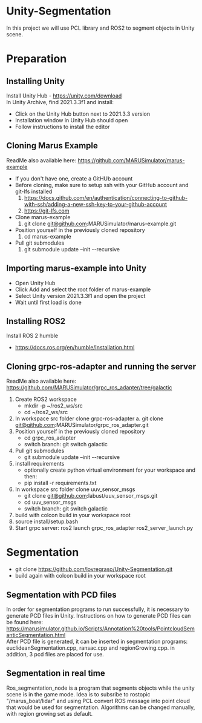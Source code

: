 # Unity-Segmentation
In this project we will use PCL library and ROS2 to segment objects in Unity scene.
# Preparation
## Installing Unity <br/>
Install Unity Hub - https://unity.com/download <br/>
In Unity Archive, find 2021.3.3f1 and install: <br/>
  - Click on the Unity Hub button next to 2021.3.3 version <br/>
  - Installation window in Unity Hub should open <br/>
  - Follow instructions to install the editor <br/>
## Cloning Marus Example
ReadMe also available here: https://github.com/MARUSimulator/marus-example <br/>
- If you don't have one, create a GitHUb account <br/>
- Before cloning, make sure to setup ssh with your GitHub account and git-lfs installed <br/>
  1. https://docs.github.com/en/authentication/connecting-to-github-with-ssh/adding-a-new-ssh-key-to-your-github-account <br/>
  2. https://git-lfs.com <br/>
- Clone marus-example <br/>
  1. git clone git@github.com:MARUSimulator/marus-example.git <br/>
- Position yourself in the previously cloned repository <br/>
  1. cd marus-example <br/>
- Pull git submodules <br/>
  1. git submodule update –init --recursive <br/>
## Importing marus-example into Unity
 - Open Unity Hub <br/>
 - Click Add and select the root folder of marus-example <br/>
 - Select Unity version 2021.3.3f1 and open the project <br/>
 - Wait until first load is done <br/>
 ## Installing ROS2
 Install ROS 2 humble <br/>
 - https://docs.ros.org/en/humble/Installation.html <br/>

 ## Cloning grpc-ros-adapter and running the server 
 ReadMe also available here: https://github.com/MARUSimulator/grpc_ros_adapter/tree/galactic <br/>
1. Create ROS2 workspace <br/>
   - mkdir -p ~/ros2_ws/src
   - cd ~/ros2_ws/src
2. In workspace src folder clone grpc-ros-adapter a. git clone git@github.com:MARUSimulator/grpc_ros_adapter.git <br/>
3. Position yourself in the previously cloned repository <br/>
   - cd grpc_ros_adapter <br/>
   - switch branch: git switch galactic <br/>
4. Pull git submodules <br/>
   - git submodule update –init --recursive <br/>
5. install requirements <br/>
   - optionally create python virtual environment for your workspace and then: <br/>
   - pip install -r requirements.txt <br/>
6. In workspace src folder clone uuv_sensor_msgs
   - git clone git@github.com:labust/uuv_sensor_msgs.git <br/>
   - cd uuv_sensor_msgs <br/>
   - switch branch: git switch galactic <br/>
7. build with colcon build in your workspace root <br/>
8. source install/setup.bash <br/>
9. Start grpc server: ros2 launch grpc_ros_adapter ros2_server_launch.py <br/>
# Segmentation
- git clone https://github.com/lovregraso/Unity-Segmentation.git
- build again with colcon build in your workspace root <br/>
## Segmentation with PCD files
In order for segmentation programs to run successfully, it is necessary to generate PCD files in Unity. Instructions on how to generate PCD files can be found here: https://marusimulator.github.io/Scripts/Annotation%20tools/PointcloudSemanticSegmentation.html  <br/>
After PCD file is generated, it can be inserted in segmentation programs: euclideanSegmentation.cpp, ransac.cpp and regionGrowing.cpp. 
in addition, 3 pcd files are placed for use.
## Segmentation in real time
Ros_segmentation_node is a program that segments objects while the unity scene is in the game mode. Idea is to subsribe to rostopic "/marus_boat/lidar" and using PCL convert ROS message into point cloud that would be used for segmentation. Algorithms can be changed manually, with region growing set as default. 
